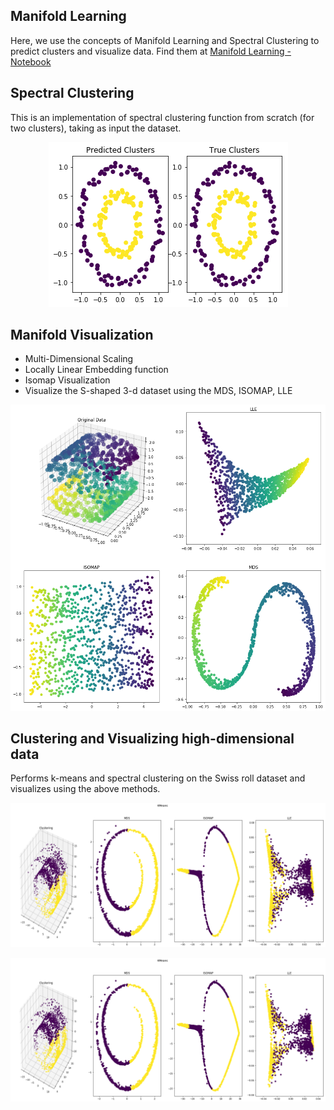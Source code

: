 ## Manifold Learning
Here, we use the concepts of Manifold Learning and Spectral Clustering to predict clusters and visualize data. Find them at [Manifold Learning - Notebook](../master/Manifold%20Learning/Manifold%20Learning.ipynb)

## Spectral Clustering
This is an implementation of spectral clustering function from scratch (for two clusters), taking as input the dataset.
<p align="center">
  <img src="https://github.com/KSVSC/OptimisationMethods-IIITH-/blob/main/Manifold%20Learning/1.png" />
</p>

## Manifold Visualization
- Multi-Dimensional Scaling
- Locally Linear Embedding function
- Isomap Visualization
- Visualize the S-shaped 3-d dataset using the MDS, ISOMAP, LLE
<p align="center">
  <img src="https://github.com/KSVSC/OptimisationMethods-IIITH-/blob/main/Manifold%20Learning/2.png" />
</p>

## Clustering and Visualizing high-dimensional data
Performs k-means and spectral clustering on the Swiss roll dataset and visualizes using the above methods.
<p align="center">
  <img src="https://github.com/KSVSC/OptimisationMethods-IIITH-/blob/main/Manifold%20Learning/5.png" />
</p>

<p align="center">
  <img src="https://github.com/KSVSC/OptimisationMethods-IIITH-/blob/main/Manifold%20Learning/4.png" />
</p>
